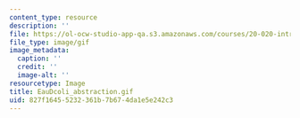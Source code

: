 ```yaml
---
content_type: resource
description: ''
file: https://ol-ocw-studio-app-qa.s3.amazonaws.com/courses/20-020-introduction-to-biological-engineering-design-spring-2009/827f16455232361b7b674da1e5e242c3_EauDcoli_abstraction.gif
file_type: image/gif
image_metadata:
  caption: ''
  credit: ''
  image-alt: ''
resourcetype: Image
title: EauDcoli_abstraction.gif
uid: 827f1645-5232-361b-7b67-4da1e5e242c3
---
```

